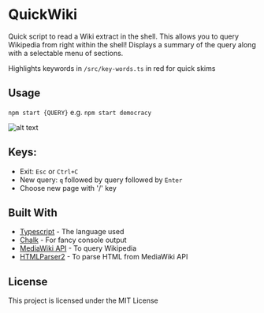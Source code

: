 # QuickWiki

Quick script to read a Wiki extract in the shell. This allows you to query Wikipedia from right within the shell!
Displays a summary of the query along with a selectable menu of sections. 

Highlights keywords in `/src/key-words.ts` in red for quick skims

## Usage

`npm start {QUERY}` e.g. `npm start democracy`

![alt text](/quickwiki.png "Screenshot")

## Keys:
* Exit: `Esc` or `Ctrl+C`
* New query: `q` followed by query followed by `Enter`
* Choose new page with '/' key

## Built With

* [Typescript](http://www.dropwizard.io/1.0.2/docs/) - The language used
* [Chalk](https://maven.apache.org/) - For fancy console output
* [MediaWiki API](https://rometools.github.io/rome/) - To query Wikipedia
* [HTMLParser2](https://rometools.github.io/rome/) -  To parse HTML from MediaWiki API

## License

This project is licensed under the MIT License
